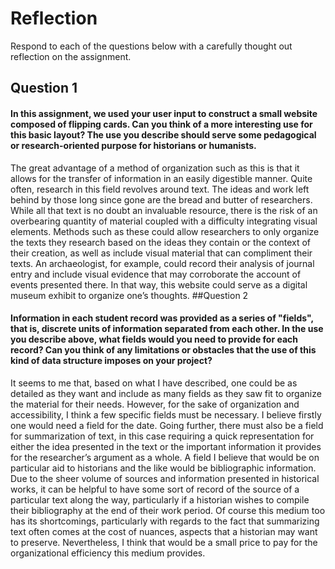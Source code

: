 # Reflection

Respond to each of the questions below with a carefully thought out reflection on the assignment.

## Question 1
#### In this assignment, we used your user input to construct a small website composed of flipping cards. Can you think of a more interesting use for this basic layout? The use you describe should serve some pedagogical or research-oriented purpose for historians or humanists.
The great advantage of a method of organization such as this is that it allows for the transfer of information in an easily digestible manner. Quite often, research in this field revolves around text. The ideas and work left behind by those long since gone are the bread and butter of researchers. While all that text is no doubt an invaluable resource, there is the risk of an overbearing quantity of material coupled with a difficulty integrating visual elements. Methods such as these could allow researchers to only organize the texts they research based on the ideas they contain or the context of their creation, as well as include visual material that can compliment their texts. An archaeologist, for example, could record their analysis of journal entry and include visual evidence that may corroborate the account of events presented there. In that way, this website could serve as a digital museum exhibit to organize one’s thoughts.
##Question 2
#### Information in each student record was provided as a series of "fields", that is, discrete units of information separated from each other. In the use you describe above, what fields would you need to provide for each record? Can you think of any limitations or obstacles that the use of this kind of data structure imposes on your project?
It seems to me that, based on what I have described, one could be as detailed as they want and include as many fields as they saw fit to organize the material for their needs. However, for the sake of organization and accessibility, I think a few specific fields must be necessary. I believe firstly one would need a field for the date. Going further, there must also be a field for summarization of text, in this case requiring a quick representation for either the idea presented in the text or the important information it provides for the researcher’s argument as a whole. A field I believe that would be on particular aid to historians and the like would be bibliographic information. Due to the sheer volume of sources and information presented in historical works, it can be helpful to have some sort of record of the source of a particular text along the way, particularly if a historian wishes to compile their bibliography at the end of their work period. Of course this medium too has its shortcomings, particularly with regards to the fact that summarizing text often comes at the cost of nuances, aspects that a historian may want to preserve. Nevertheless, I think that would be a small price to pay for the organizational efficiency this medium provides.
